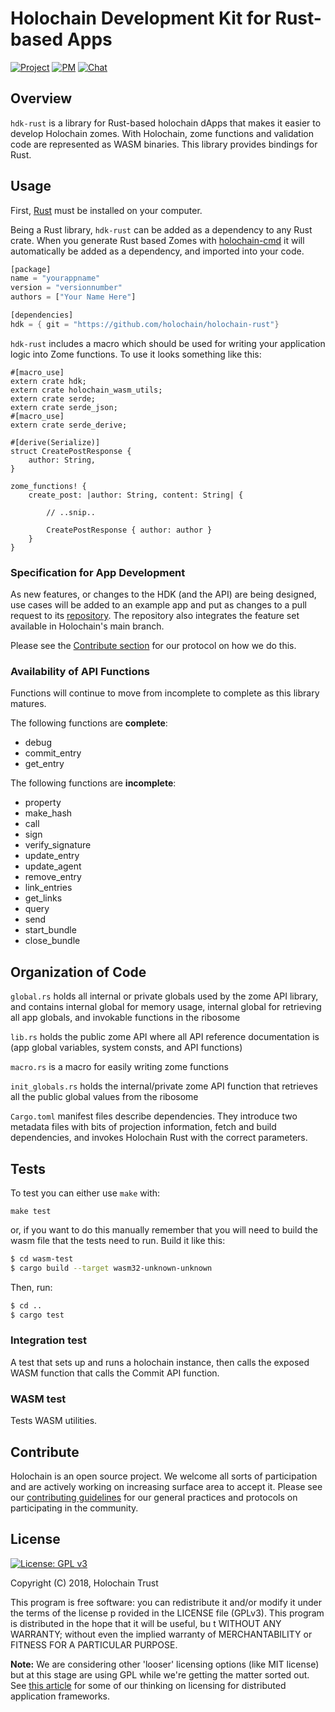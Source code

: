 # Holochain Development Kit for Rust-based Apps

[![Project](https://img.shields.io/badge/project-holochain-blue.svg?style=flat-square)](http://holochain.org/)
[![PM](https://img.shields.io/badge/pm-waffle-blue.svg?style=flat-square)](https://waffle.io/holochain/org)
[![Chat](https://img.shields.io/badge/chat-chat%2eholochain%2enet-blue.svg?style=flat-square)](https://chat.holochain.net)

## Overview
`hdk-rust` is a library for Rust-based holochain dApps that makes it easier to develop Holochain zomes. With Holochain, zome functions and validation code are represented as WASM binaries. This library provides bindings for Rust.

## Usage
First, [Rust](https://www.rust-lang.org/en-US/install.html) must be installed on your computer.

Being a Rust library, `hdk-rust` can be added as a dependency to any Rust crate. When you generate Rust based Zomes with [holochain-cmd](https://github.com/holochain/holochain-cmd) it will automatically be added as a dependency, and imported into your code.

```rust
[package]
name = "yourappname"
version = "versionnumber"
authors = ["Your Name Here"]

[dependencies]
hdk = { git = "https://github.com/holochain/holochain-rust"}
```

`hdk-rust` includes a macro which should be used for writing your application logic into Zome functions. To use it looks something like this:
```
#[macro_use]
extern crate hdk;
extern crate holochain_wasm_utils;
extern crate serde;
extern crate serde_json;
#[macro_use]
extern crate serde_derive;

#[derive(Serialize)]
struct CreatePostResponse {
    author: String,
}

zome_functions! {
    create_post: |author: String, content: String| {

        // ..snip..

        CreatePostResponse { author: author }
    }
}
```

### Specification for App Development
As new features, or changes to the HDK (and the API) are being designed, use cases will be added to an example app and put as changes to a pull request to its [repository](https://github.com/holochain/app-spec-rust). The repository also integrates the feature set available in Holochain's main branch.

Please see the [Contribute section](https://github.com/holochain/holochain-rust/blob/develop/README.md#app-spec-driven-development) for our protocol on how we do this.


### Availability of API Functions
Functions will continue to move from incomplete to complete as this library matures.

The following functions are **complete**:
- debug
- commit_entry
- get_entry

The following functions are **incomplete**:
- property
- make_hash
- call
- sign
- verify_signature
- update_entry
- update_agent
- remove_entry
- link_entries
- get_links
- query
- send
- start_bundle
- close_bundle

## Organization of Code
`global.rs` holds all internal or private globals used by the zome API library, and contains internal global for memory usage, internal global for retrieving all app globals, and invokable functions in the ribosome

`lib.rs` holds the public zome API where all API reference documentation is (app global variables, system consts, and API functions)

`macro.rs` is a macro for easily writing zome functions

`init_globals.rs` holds the internal/private zome API function that retrieves all the public global values from the ribosome

`Cargo.toml` manifest files describe dependencies. They introduce two metadata files with bits of projection information, fetch and build dependencies, and invokes Holochain Rust with the correct parameters.

## Tests

To test you can either use `make` with:

`make test`

or, if you want to do this manually remember that you will need to build the wasm file that the tests need to run.  Build it like this:
```bash
$ cd wasm-test
$ cargo build --target wasm32-unknown-unknown
```
Then, run:
```bash
$ cd ..
$ cargo test
```

### Integration test
A test that sets up and runs a holochain instance, then calls the exposed WASM function that calls the Commit API function.

### WASM test
Tests WASM utilities.


## Contribute
Holochain is an open source project.  We welcome all sorts of participation and are actively working on increasing surface area to accept it.  Please see our [contributing guidelines](https://github.com/holochain/org/blob/master/CONTRIBUTING.md) for our general practices and protocols on participating in the community.

## License
[![License: GPL v3](https://img.shields.io/badge/License-GPL%20v3-blue.svg)](http://www.gnu.org/licenses/gpl-3.0)

Copyright (C) 2018, Holochain Trust

This program is free software: you can redistribute it and/or modify it under the terms of the license p
rovided in the LICENSE file (GPLv3).  This program is distributed in the hope that it will be useful, bu
t WITHOUT ANY WARRANTY; without even the implied warranty of MERCHANTABILITY or FITNESS FOR A PARTICULAR
 PURPOSE.

**Note:** We are considering other 'looser' licensing options (like MIT license) but at this stage are using GPL while we're getting the matter sorted out.  See [this article](https://medium.com/holochain/licensing-needs-for-truly-p2p-software-a3e0fa42be6c) for some of our thinking on licensing for distributed application frameworks.
